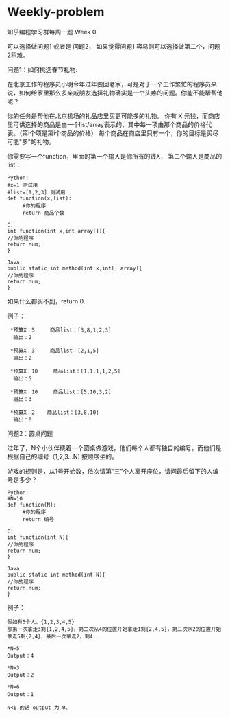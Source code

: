 # Weekly-problem
知乎编程学习群每周一题 Week 0

可以选择做问题1 或者是 问题2， 如果觉得问题1 容易则可以选择做第二个，问题2稍难。

问题1：如何挑选春节礼物:

在北京工作的程序员小明今年过年要回老家，可是对于一个工作繁忙的程序员来说，如何给家里那么多亲戚朋友选择礼物确实是一个头疼的问题。你能不能帮帮他呢？

你的任务是帮他在北京机场的礼品店里买更可能多的礼物。
你有 X 元钱，而商店里可供选择的商品是由一个list/array表示的，其中每一项由那个商品的价格代表。（第i个项是第i个商品的价格）
每个商品在商店里只有一个，你的目标是买尽可能"多"的礼物。

你需要写一个function，里面的第一个输入是你所有的钱X， 第二个输入是商品的list：

	Python:
	#x=1 测试用
	#list=[1,2,3] 测试用
	def function(x,list):
		 #你的程序
		 return 商品个数
    	
    C:
   	int function(int x,int array[]){
    //你的程序
    return num;	
   	}
    	
   	Java:
    public static int method(int x,int[] array){
    //你的程序
    return num;
   	}
    	
如果什么都买不到，return 0.

例子：

	 *预算X：5     商品list：[3,8,1,2,3]
	  输出：2
 
 	 *预算X：3     商品list：[2,1,5]
	  输出：2
 
 	 *预算X：10     商品list：[1,1,1,1,2,5]
 	  输出：5
 
	 *预算X：10     商品list：[5,10,3,2]
  	  输出：3
 
	 *预算X：2    商品list：[3,8,10]
  	  输出：0





问题2：圆桌问题

过年了，N个小伙伴绕着一个圆桌做游戏，他们每个人都有独自的编号，而他们是根据自己的编号（1,2,3...N) 按顺序坐的。

游戏的规则是，从1号开始数，依次请第“三”个人离开座位，请问最后留下的人编号是多少？


	Python:
	#N=10
	def function(N):
		 #你的程序
		 return 编号
    	
    C:
   	int function(int N){
    //你的程序
    return num;	
   	}
    	
   	Java:
    public static int method(int N){
    //你的程序
    return num;
   	}
    	


例子：
	
	假如有5个人，{1,2,3,4,5}
	那第一次拿走3剩{1,2,4,5}，第二次从4的位置开始拿走1剩{2,4,5}，第三次从2的位置开始拿走5剩{2,4}，最后一次拿走2，剩4.
	
	*N=5
	Output：4
	
	*N=3
	Output：2
	
	*N=6
	Output：1

	N<1 的话 output 为 0。
	 
